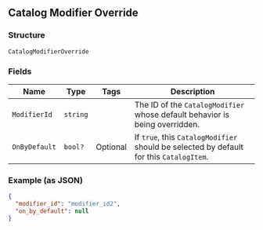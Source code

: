 ## Catalog Modifier Override

### Structure

`CatalogModifierOverride`

### Fields

| Name | Type | Tags | Description |
|  --- | --- | --- | --- |
| `ModifierId` | `string` |  | The ID of the `CatalogModifier` whose default behavior is being overridden. |
| `OnByDefault` | `bool?` | Optional | If `true`, this `CatalogModifier` should be selected by default for this `CatalogItem`. |

### Example (as JSON)

```json
{
  "modifier_id": "modifier_id2",
  "on_by_default": null
}
```

